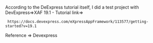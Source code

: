 According to the DeExpress tutorial itself, I did a test project with DevExpress=>XAF 19.1 - Tutorial link=>

     https://docs.devexpress.com/eXpressAppFramework/113577/getting-started?v=19.1
Reference => Devexpress
